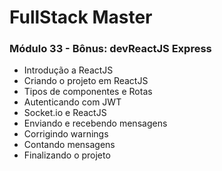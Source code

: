 # FullStack Master

### Módulo 33 - Bônus: devReactJS Express

- Introdução a ReactJS
- Criando o projeto em ReactJS
- Tipos de componentes e Rotas
- Autenticando com JWT
- Socket.io e ReactJS
- Enviando e recebendo mensagens
- Corrigindo warnings
- Contando mensagens
- Finalizando o projeto